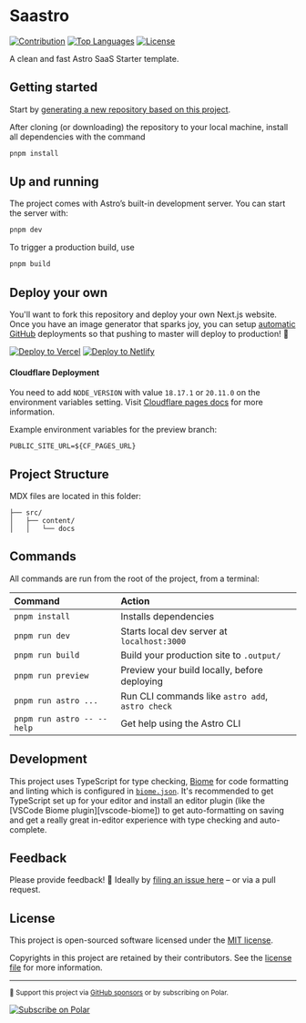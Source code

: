 # Saastro

[![Contribution](https://badgen.net/badge/icon/Contributions%20Welcome?icon=bitcoin-lightning&label&color=black&labelColor=black)](https://github.com/riipandi/saastro/pulse)
[![Top Languages](https://img.shields.io/github/languages/top/riipandi/saastro)](https://github.com/riipandi/saastro)
[![License](https://img.shields.io/github/license/riipandi/saastro)](./LICENSE)
<!-- [![Netlify Status](https://api.netlify.com/api/v1/badges/f2fd46fe-530a-4cc9-bd81-f197ff54b322/deploy-status)](https://app.netlify.com/sites/saastro/deploys) -->

A clean and fast Astro SaaS Starter template.

## Getting started

Start by [generating a new repository based on this project](https://github.com/riipandi/saastro/generate).

After cloning (or downloading) the repository to your local machine, install all dependencies with the command

```sh
pnpm install
```

## Up and running

The project comes with Astro’s built-in development server. You can start the server with:

```sh
pnpm dev
```

To trigger a production build, use

```sh
pnpm build
```

## Deploy your own

You'll want to fork this repository and deploy your own Next.js website. Once you have an
image generator that sparks joy, you can setup [automatic GitHub](https://vercel.com/github)
deployments so that pushing to master will deploy to production! 🚀

[![Deploy to Vercel](https://vercel.com/button)](https://vercel.com/new/clone?repository-url=https://github.com/riipandi/saastro&project-name=saastro&repo-name=saastro&env=PUBLIC_SITE_URL)
[![Deploy to Netlify](https://www.netlify.com/img/deploy/button.svg)](https://app.netlify.com/start/deploy?repository=https://github.com/riipandi/saastro)

#### Cloudflare Deployment

You need to add `NODE_VERSION` with value `18.17.1` or `20.11.0` on the environment variables setting.
Visit [Cloudflare pages docs](https://developers.cloudflare.com/pages/platform/build-configuration/)
for more information.

Example environment variables for the preview branch:

```env
PUBLIC_SITE_URL=${CF_PAGES_URL}
```

## Project Structure

MDX files are located in this folder:

```text
├── src/
│   ├── content/
│   │   └── docs
```

## Commands

All commands are run from the root of the project, from a terminal:

| Command                    | Action                                           |
| :------------------------- | :----------------------------------------------- |
| `pnpm install`             | Installs dependencies                            |
| `pnpm run dev`             | Starts local dev server at `localhost:3000`      |
| `pnpm run build`           | Build your production site to `.output/`         |
| `pnpm run preview`         | Preview your build locally, before deploying     |
| `pnpm run astro ...`       | Run CLI commands like `astro add`, `astro check` |
| `pnpm run astro -- --help` | Get help using the Astro CLI                     |

## Development

This project uses TypeScript for type checking, [Biome][biome] for code formatting
and linting which is configured in [`biome.json`](./biome.json). It's recommended
to get TypeScript set up for your editor and install an editor plugin (like the
[VSCode Biome plugin][vscode-biome]) to get auto-formatting on saving and get a
really great in-editor experience with type checking and auto-complete.

## Feedback

Please provide feedback! 🤗 Ideally by [filing an issue here](https://github.com/riipandi/saastro/issues) – or via a pull request.

## License

This project is open-sourced software licensed under the [MIT license](./LICENSE).

Copyrights in this project are retained by their contributors.
See the [license file](./LICENSE) for more information.

---

<sub>💝 Support this project via [GitHub sponsors][github-sponsors] or by subscribing on Polar.</sub>

<a href="https://polar.sh/riipandi" target="_blank" rel="noopener noreferrer">
  <picture>
    <source media="(prefers-color-scheme: dark)"
      srcset="https://polar.sh/embed/subscribe.svg?org=riipandi&label=Subscribe&darkmode"><img
      alt="Subscribe on Polar" src="https://polar.sh/embed/subscribe.svg?org=riipandi&label=Subscribe">
  </picture>
</a>

<!-- link reference definition -->
[riipandi-x]: https://x.com/intent/follow?screen_name=riipandi
[github-sponsors]: https://github.com/sponsors/riipandi
[biome]: https://biomejs.dev
